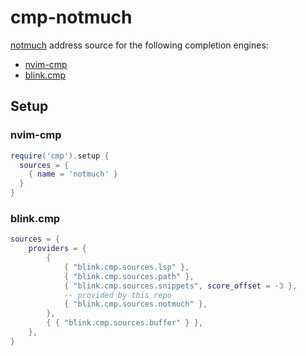 # cmp-notmuch

[notmuch](https://notmuchmail.org/) address source for the following completion engines:

- [nvim-cmp](https://github.com/hrsh7th/nvim-cmp)
- [blink.cmp](https://github.com/Saghen/blink.cmp)

## Setup

### nvim-cmp

```lua
require('cmp').setup {
  sources = {
    { name = 'notmuch' }
  }
}
```

### blink.cmp

```lua
sources = {
    providers = {
        {
            { "blink.cmp.sources.lsp" },
            { "blink.cmp.sources.path" },
            { "blink.cmp.sources.snippets", score_offset = -3 },
            -- provided by this repo
            { "blink.cmp.sources.notmuch" },
        },
        { { "blink.cmp.sources.buffer" } },
    },
}
```
